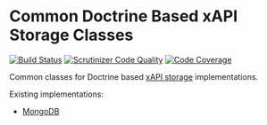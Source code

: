 Common Doctrine Based xAPI Storage Classes
==========================================

[![Build Status](https://travis-ci.org/xabbuh/xapi-doctrine-storage.svg?branch=master)](https://travis-ci.org/xabbuh/xapi-doctrine-storage)
[![Scrutinizer Code Quality](https://scrutinizer-ci.com/g/xabbuh/xapi-doctrine-storage/badges/quality-score.png?b=master)](https://scrutinizer-ci.com/g/xabbuh/xapi-doctrine-storage/?branch=master)
[![Code Coverage](https://scrutinizer-ci.com/g/xabbuh/xapi-doctrine-storage/badges/coverage.png?b=master)](https://scrutinizer-ci.com/g/xabbuh/xapi-doctrine-storage/?branch=master)

Common classes for Doctrine based [xAPI storage](https://github.com/xabbuh/xapi-storage-api/)
implementations.

Existing implementations:

* [MongoDB](https://github.com/xabbuh/xapi-mongodb-storage/)

